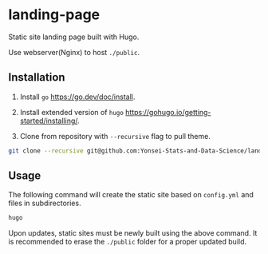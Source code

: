 # landing-page

Static site landing page built with Hugo.

Use webserver(Nginx) to host `./public`. 

## Installation

1. Install `go` https://go.dev/doc/install.

2. Install extended version of `hugo` https://gohugo.io/getting-started/installing/.

3. Clone from repository with `--recursive` flag to pull theme.

```bash
git clone --recursive git@github.com:Yonsei-Stats-and-Data-Science/landing-page.git
```

## Usage

The following command will create the static site based on `config.yml` and files in subdirectories.

```bash
hugo
```

Upon updates, static sites must be newly built using the above command. It is recommended to erase the `./public` folder for a proper updated build.
